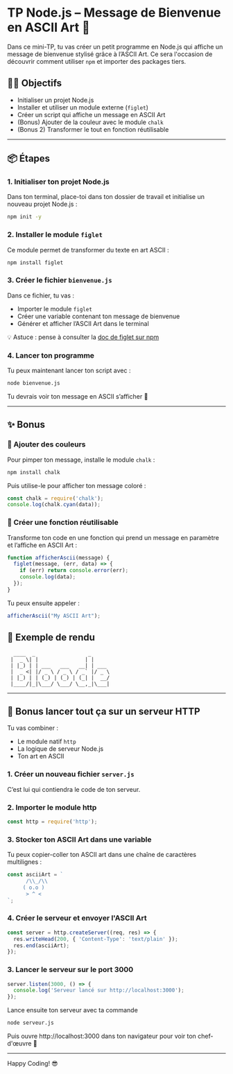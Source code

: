 # TP Node.js – Message de Bienvenue en ASCII Art 🎨

Dans ce mini-TP, tu vas créer un petit programme en Node.js qui affiche un message de bienvenue stylisé grâce à l’ASCII Art. Ce sera l'occasion de découvrir comment utiliser `npm` et importer des packages tiers.

## 🧑‍💻 Objectifs

- Initialiser un projet Node.js
- Installer et utiliser un module externe (`figlet`)
- Créer un script qui affiche un message en ASCII Art
- (Bonus) Ajouter de la couleur avec le module `chalk`
- (Bonus 2) Transformer le tout en fonction réutilisable

---

## 📦 Étapes

### 1. Initialiser ton projet Node.js

Dans ton terminal, place-toi dans ton dossier de travail et initialise un nouveau projet Node.js :

```bash
npm init -y
```

### 2. Installer le module `figlet`

Ce module permet de transformer du texte en art ASCII :

```bash
npm install figlet
```

### 3. Créer le fichier `bienvenue.js`

Dans ce fichier, tu vas :

- Importer le module `figlet`
- Créer une variable contenant ton message de bienvenue
- Générer et afficher l’ASCII Art dans le terminal

💡 Astuce : pense à consulter la [doc de figlet sur npm](https://www.npmjs.com/package/figlet)

### 4. Lancer ton programme

Tu peux maintenant lancer ton script avec :

```bash
node bienvenue.js
```

Tu devrais voir ton message en ASCII s’afficher 🎉

---

## ✨ Bonus

### 🎨 Ajouter des couleurs

Pour pimper ton message, installe le module `chalk` :

```bash
npm install chalk
```

Puis utilise-le pour afficher ton message coloré :

```js
const chalk = require('chalk');
console.log(chalk.cyan(data));
```

### 🔁 Créer une fonction réutilisable

Transforme ton code en une fonction qui prend un message en paramètre et l’affiche en ASCII Art :

```js
function afficherAscii(message) {
  figlet(message, (err, data) => {
    if (err) return console.error(err);
    console.log(data);
  });
}
```

Tu peux ensuite appeler :

```js
afficherAscii("My ASCII Art");
```

## 🧪 Exemple de rendu

```
  ____  _                 _                     
 |  _ \| |               | |                    
 | |_) | | ___   ___   __| | ___                
 |  _ <| |/ _ \ / _ \ / _` |/ _ \               
 | |_) | | (_) | (_) | (_| |  __/               
 |____/|_|\___/ \___/ \__,_|\___|               
```


---

## 🚀 Bonus lancer tout ça sur un serveur HTTP

Tu vas combiner :

- Le module natif `http`
- La logique de serveur Node.js
- Ton art en ASCII

### 1. Créer un nouveau fichier `server.js`

C’est lui qui contiendra le code de ton serveur.

### 2. Importer le module http

```js
const http = require('http');
```

### 3. Stocker ton ASCII Art dans une variable

Tu peux copier-coller ton ASCII art dans une chaîne de caractères multilignes :

```js
const asciiArt = `
      /\\_/\\  
     ( o.o ) 
      > ^ < 
`;
```

### 4. Créer le serveur et envoyer l'ASCII Art
```js 
const server = http.createServer((req, res) => {
  res.writeHead(200, { 'Content-Type': 'text/plain' });
  res.end(asciiArt);
});
```


### 3. Lancer le serveur sur le port 3000
```js 
server.listen(3000, () => {
  console.log('Serveur lancé sur http://localhost:3000');
});
```

Lance ensuite ton serveur avec ta commande 
```bash
node serveur.js
```

Puis ouvre http://localhost:3000 dans ton navigateur pour voir ton chef-d'œuvre 🎨

---

Happy Coding! 😎
